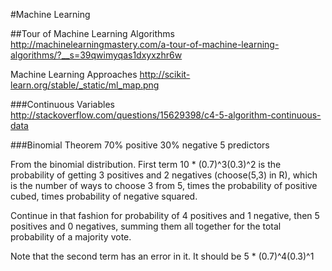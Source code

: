 #Machine Learning

##Tour of Machine Learning Algorithms  
http://machinelearningmastery.com/a-tour-of-machine-learning-algorithms/?__s=39qwimyqas1dxyxzhr6w

Machine Learning Approaches
http://scikit-learn.org/stable/_static/ml_map.png

###Continuous Variables
http://stackoverflow.com/questions/15629398/c4-5-algorithm-continuous-data

###Binomial Theorem
70% positive
30% negative
5 predictors

From the binomial distribution. First term 10 * (0.7)^3(0.3)^2  is the probability of getting 3 positives and 2 negatives (choose(5,3) in R), which is the number of ways to choose 3 from 5, times the probability of positive cubed, times probability of negative squared. 

Continue in that fashion for probability of 4 positives and 1 negative, then 5 positives and 0 negatives, summing them all together for the total probability of a majority vote.

Note that the second term has an error in it. It should be 5 * (0.7)^4(0.3)^1
